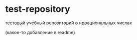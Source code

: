 # test-repository
тестовый учебный репозиторий о иррациональных числах

(какое-то добавление в readme)
